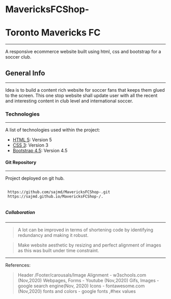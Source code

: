 # MavericksFCShop-
# Toronto Mavericks FC

*** 
A responsive ecommerce website built using html, css and bootstrap for a soccer club.

## General Info

*** 

Idea is to build a content rich website for soccer fans that keeps them glued
to the screen. This one stop website shall update user with all the recent
and interesting content in club level and international soccer.

### Technologies 

*** 

A list of technologies used within the project: 
* [HTML 5](www.w3schools.com): Version 5
* [CSS 3](www.w3schools.com): Version 3 
* [Bootstrap 4.5](www.w3schools.com): Version 4.5 

#### Git Repository 

*** 

Project deployed on git hub.

``` 

 https://github.com/sajmd/MavericksFCShop-.git
 https://sajmd.github.io/MavericksFCShop-/.
 
``` 

##### Collaboration

*** 

> A lot can be improved in terms of shortening code by identifying redundancy and making it robust.

> Make website aesthetic by resizing and perfect alignment of images as this was built under time constraint.

*** 

References:

> Header /Footer/carousals/Image Alignment - w3schools.com (Nov,2020)
> Webpages, Forms - Youtube (Nov,2020)
> Gifs, Images -google search engine(Nov, 2020)
> Icons - fontawesome.com (Nov,2020)
> fonts and colors - google fonts ,#hex values
